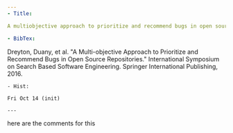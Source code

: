 ```yaml
---
- Title:

A multiobjective approach to prioritize and recommend bugs in open source repositories

- BibTex: 

```
Dreyton, Duany, et al. "A Multi-objective Approach to Prioritize and Recommend Bugs in Open Source Repositories." International Symposium on Search Based Software Engineering. Springer International Publishing, 2016.
```
- Hist:

Fri Oct 14 (init)

---
```


here are the comments for this

